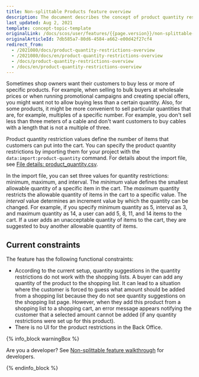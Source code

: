 ```yaml
---
title: Non-splittable Products feature overview
description: The document describes the concept of product quantity restrictions-  its types and how they can be imported
last_updated: Aug 2, 2021
template: concept-topic-template
originalLink: /docs/scos/user/features/{{page.version}}/non-splittable-products-feature-overview.html-overview
originalArticleId: 7db585a7-80d6-4584-a662-e00d42f27cf4
redirect_from:
  - /2021080/docs/product-quantity-restrictions-overview
  - /2021080/docs/en/product-quantity-restrictions-overview
  - /docs/product-quantity-restrictions-overview
  - /docs/en/product-quantity-restrictions-overview
---
```



Sometimes shop owners want their customers to buy less or more of specific products. For example, when selling to bulk buyers at wholesale prices or when running promotional campaigns and creating special offers, you might want not to allow buying less than a certain quantity. Also, for some products, it might be more convenient to sell particular quantities that are, for example, multiples of a specific number. For example, you don't sell less than three meters of a cable and don't want customers to buy cables with a length that is not a multiple of three.

Product quantity restriction values define the number of items that customers can put into the cart. You can specify the product quantity restrictions by importing them for your project with the `data:import:product-quantity` command. For details about the import file, see [File details: product_quantity.csv](/docs/scos/dev/data-import/{{page.version}}/data-import-categories/merchandising-setup/product-merchandising/file-details-product-quantity.csv.html).

In the import file, you can set three values for quantity restrictions: minimum, maximum, and interval.
The *minimum* value defines the smallest allowable quantity of a specific item in the cart. The *maximum* quantity restricts the allowable quantity of items in the cart to a specific value. The *interval* value determines an increment value by which the quantity can be changed. For example, if you specify minimum quantity as 5, interval as 3, and maximum quantity as 14, a user can add 5, 8, 11, and 14 items to the cart. If a user adds an unacceptable quantity of items to the cart, they are suggested to buy another allowable quantity of items.

## Current constraints

The feature has the following functional constraints:
* According to the current setup, quantity suggestions in the quantity restrictions do not work with the shopping lists. A buyer can add any quantity of the product to the shopping list. It can lead to a situation where the customer is forced to guess what amount should be added from a shopping list because they do not see quantity suggestions on the shopping list page. However, when they add this product from a shopping list to a shopping cart, an error message appears notifying the customer that a selected amount cannot be added (if any quantity restrictions were set up for this product).
* There is no UI for the product restrictions in the Back Office.

{% info_block warningBox %}

Are you a developer? See [Non-splittable feature walkthrough](/docs/scos/dev/feature-walkthroughs/{{page.version}}/non-splittable-products-feature-walkthrough.html) for developers.

{% endinfo_block %}

